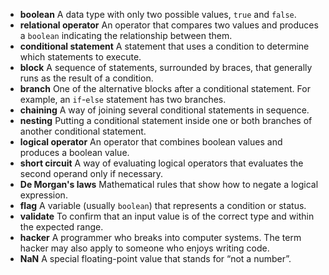 * **boolean** A data type with only two possible values, `true` and `false`.
* **relational operator** An operator that compares two values and produces a `boolean` indicating the relationship between them.
* **conditional statement** A statement that uses a condition to determine which statements to execute.
* **block** A sequence of statements, surrounded by braces, that generally runs as the result of a condition.
* **branch** One of the alternative blocks after a conditional statement. For example, an `if`-`else` statement has two branches.
* **chaining** A way of joining several conditional statements in sequence.
* **nesting** Putting a conditional statement inside one or both branches of another conditional statement.
* **logical operator** An operator that combines boolean values and produces a boolean value.
* **short circuit** A way of evaluating logical operators that evaluates the second operand only if necessary.
* **De Morgan's laws** Mathematical rules that show how to negate a logical expression.
* **flag** A variable (usually `boolean`) that represents a condition or status.
* **validate** To confirm that an input value is of the correct type and within the expected range.
* **hacker** A programmer who breaks into computer systems. The term hacker may also apply to someone who enjoys writing code.
* **NaN** A special floating-point value that stands for “not a number”.
